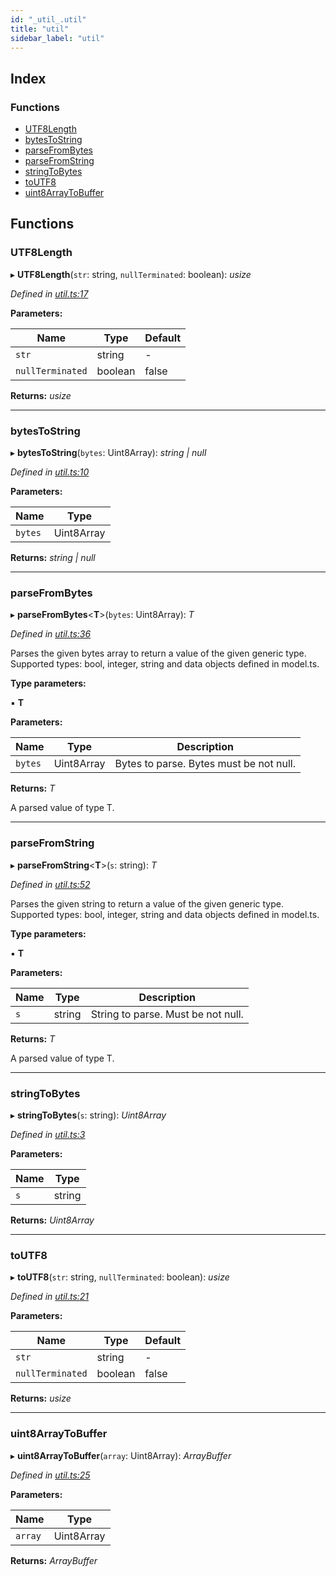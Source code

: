 ```yaml
---
id: "_util_.util"
title: "util"
sidebar_label: "util"
---
```


## Index

### Functions

* [UTF8Length](_util_.util.md#utf8length)
* [bytesToString](_util_.util.md#bytestostring)
* [parseFromBytes](_util_.util.md#parsefrombytes)
* [parseFromString](_util_.util.md#parsefromstring)
* [stringToBytes](_util_.util.md#stringtobytes)
* [toUTF8](_util_.util.md#toutf8)
* [uint8ArrayToBuffer](_util_.util.md#uint8arraytobuffer)

## Functions

###  UTF8Length

▸ **UTF8Length**(`str`: string, `nullTerminated`: boolean): *usize*

*Defined in [util.ts:17](https://github.com/nearprotocol/near-runtime-ts/blob/2617e93/assembly/util.ts#L17)*

**Parameters:**

Name | Type | Default |
------ | ------ | ------ |
`str` | string | - |
`nullTerminated` | boolean | false |

**Returns:** *usize*

___

###  bytesToString

▸ **bytesToString**(`bytes`: Uint8Array): *string | null*

*Defined in [util.ts:10](https://github.com/nearprotocol/near-runtime-ts/blob/2617e93/assembly/util.ts#L10)*

**Parameters:**

Name | Type |
------ | ------ |
`bytes` | Uint8Array |

**Returns:** *string | null*

___

###  parseFromBytes

▸ **parseFromBytes**<**T**>(`bytes`: Uint8Array): *T*

*Defined in [util.ts:36](https://github.com/nearprotocol/near-runtime-ts/blob/2617e93/assembly/util.ts#L36)*

Parses the given bytes array to return a value of the given generic type.
Supported types: bool, integer, string and data objects defined in model.ts.

**Type parameters:**

▪ **T**

**Parameters:**

Name | Type | Description |
------ | ------ | ------ |
`bytes` | Uint8Array | Bytes to parse. Bytes must be not null. |

**Returns:** *T*

A parsed value of type T.

___

###  parseFromString

▸ **parseFromString**<**T**>(`s`: string): *T*

*Defined in [util.ts:52](https://github.com/nearprotocol/near-runtime-ts/blob/2617e93/assembly/util.ts#L52)*

Parses the given string to return a value of the given generic type.
Supported types: bool, integer, string and data objects defined in model.ts.

**Type parameters:**

▪ **T**

**Parameters:**

Name | Type | Description |
------ | ------ | ------ |
`s` | string | String to parse. Must be not null. |

**Returns:** *T*

A parsed value of type T.

___

###  stringToBytes

▸ **stringToBytes**(`s`: string): *Uint8Array*

*Defined in [util.ts:3](https://github.com/nearprotocol/near-runtime-ts/blob/2617e93/assembly/util.ts#L3)*

**Parameters:**

Name | Type |
------ | ------ |
`s` | string |

**Returns:** *Uint8Array*

___

###  toUTF8

▸ **toUTF8**(`str`: string, `nullTerminated`: boolean): *usize*

*Defined in [util.ts:21](https://github.com/nearprotocol/near-runtime-ts/blob/2617e93/assembly/util.ts#L21)*

**Parameters:**

Name | Type | Default |
------ | ------ | ------ |
`str` | string | - |
`nullTerminated` | boolean | false |

**Returns:** *usize*

___

###  uint8ArrayToBuffer

▸ **uint8ArrayToBuffer**(`array`: Uint8Array): *ArrayBuffer*

*Defined in [util.ts:25](https://github.com/nearprotocol/near-runtime-ts/blob/2617e93/assembly/util.ts#L25)*

**Parameters:**

Name | Type |
------ | ------ |
`array` | Uint8Array |

**Returns:** *ArrayBuffer*
